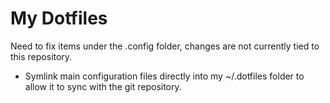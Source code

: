 # My Dotfiles

Need to fix items under the .config folder, changes are not currently tied to this repository.

* Symlink  main configuration files directly into my ~/.dotfiles folder to allow it to sync with the git repository. 
